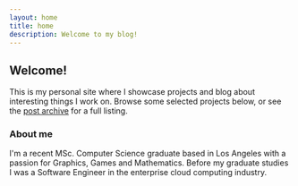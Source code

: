 ```yaml
---
layout: home
title: home
description: Welcome to my blog!
---
```


## Welcome!

This is my personal site where I showcase projects and blog about interesting things I work on. Browse some selected projects below, or see the [post archive](/archive) for a full listing.

### About me
I'm a recent MSc. Computer Science graduate based in Los Angeles with a passion for Graphics, Games and Mathematics. Before my graduate studies I was a Software Engineer in the enterprise cloud computing industry.

<!-- [View my resume here.](/assets/christian-robles-resume.pdf) -->
